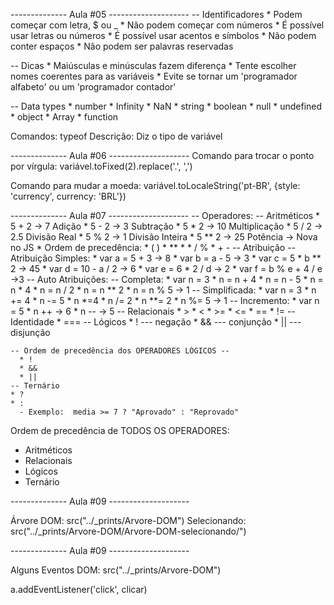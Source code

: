 -------------- Aula #05 --------------------
-- Identificadores
	* Podem começar com letra, $ ou _
	* Não podem começar com números
	* É possível usar letras ou números
	* É possível usar acentos e símbolos
	* Não podem conter espaços
	* Não podem ser palavras reservadas

-- Dicas
	* Maiúsculas e minúsculas fazem diferença
	* Tente escolher nomes coerentes para as variáveis
	* Evite se tornar um 'programador alfabeto'  ou um 'programador contador'

-- Data types
	* number
		* Infinity
		* NaN
	* string
	* boolean
	* null
	* undefined
	* object
		* Array
	* function

Comandos:
  typeof
Descrição: Diz o tipo de variável

-------------- Aula #06 --------------------
Comando para trocar o ponto por vírgula:
  variável.toFixed(2).replace('.', ',')

Comando para mudar a moeda:
  variável.toLocaleString('pt-BR', {style: 'currency', currency: 'BRL'})


-------------- Aula #07 --------------------
-- Operadores:
	-- Aritméticos
		* 5 + 2 -> 7         Adição
		* 5 - 2 -> 3         Subtração
		* 5 * 2 -> 10         Multiplicação
		* 5 / 2 ->   2.5      Divisão Real
		* 5 % 2 ->  1       Divisão Inteira
		* 5 ** 2 ->   25      Potência   -> Nova no JS
		* Ordem de precedência:
		*  ( )
		* **
		* *  /  %
		* +  -
  -- Atribuição
		-- Atribuição Simples:
			* var a = 5 + 3       -> 8
			* var b = a - 5       -> 3
			* var c = 5 * b ** 2       -> 45
			* var d = 10 - a / 2       -> 6
			* var e = 6 * 2 / d       -> 2
			* var f = b % e + 4 / e       ->3
		-- Auto Atribuições:
			-- Completa:
				* var n = 3
				* n  = n + 4
				* n = n - 5
				* n = n * 4
				* n = n / 2
				* n = n ** 2
				* n = n % 5         -> 1
			-- Simplificada:
				* var n = 3
				* n  += 4
				* n -= 5
				* n *=4
				* n /= 2
				* n **= 2
				* n %= 5         -> 1
			-- Incremento:
				* var n = 5
				* n ++      -> 6
				* n --      -> 5
	-- Relacionais
		* >
    * <
    * >=
    * <=
    * ==
    * !=
      -- Identidade
        * ===
  -- Lógicos
    * !     --- negação
    * &&     --- conjunção
    * ||     --- disjunção

    -- Ordem de precedência dos OPERADORES LÓGICOS --
      * !
      * &&
      * ||
	-- Ternário
    * ?
    * :
      - Exemplo:  media >= 7 ? "Aprovado" : "Reprovado"

Ordem de precedência de TODOS OS OPERADORES:
  * Aritméticos
  * Relacionais
  * Lógicos
  * Ternário

-------------- Aula #09 --------------------

Árvore DOM:
	src("../_prints/Arvore-DOM")
Selecionando:
	src("../_prints/Arvore-DOM/Arvore-DOM-selecionando/")

-------------- Aula #09 --------------------

Alguns Eventos DOM:
	src("../_prints/Arvore-DOM")

a.addEventListener('click', clicar) 	<!-- Ouvidores de Eventos -->